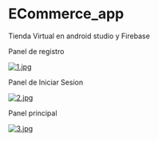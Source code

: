 # ECommerce_app
Tienda Virtual en android studio y Firebase

Panel de registro

[![1.jpg](https://i.postimg.cc/7hVKpcCY/1.jpg)](https://postimg.cc/y3DhRLXw)

Panel de Iniciar Sesion

[![2.jpg](https://i.postimg.cc/ZRzj0Zp5/2.jpg)](https://postimg.cc/NybRP3d3)

Panel principal

[![3.jpg](https://i.postimg.cc/RF1dH8LQ/3.jpg)](https://postimg.cc/YG9QcdVh)
